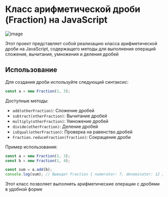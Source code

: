 # Класс арифметической дроби (Fraction) на JavaScript

![image](https://github.com/wAkExGOD/arithmetic-fraction-class/assets/52173833/cfc05931-4f57-47f4-a8be-fb19908cbd57)

Этот проект представляет собой реализацию класса арифметической дроби на JavaScript, содержащего методы для выполнения операций сложения, вычитания, умножения и деления дробей

## Использование

Для создания дроби используйте следующий синтаксис:
```javascript
const a = new Fraction(1, 3);
```

Доступные методы:
- `add(otherFraction)`: Сложение дробей
- `subtract(otherFraction)`: Вычитание дробей
- `multiply(otherFraction)`: Умножение дробей
- `divide(otherFraction)`: Деление дробей
- `isEqual(otherFraction)`: Проверка на равенство дробей
- `Fraction.reduceFraction(fraction)`: Сокращение дроби

Пример использования:
```javascript
const a = new Fraction(1, 3);
const b = new Fraction(1, 4);

const sum = a.add(b);
console.log(sum); // Выведет Fraction { numerator: 7, denominator: 12 }
```

Этот класс позволяет выполнять арифметические операции с дробями в удобной форме
